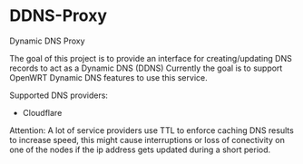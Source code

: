 # DDNS-Proxy
Dynamic DNS Proxy

The goal of this project is to provide an interface for creating/updating DNS records to act as a Dynamic DNS (DDNS)
Currently the goal is to support OpenWRT Dynamic DNS features to use this service.

Supported DNS providers:
- Cloudflare

Attention: A lot of service providers use TTL to enforce caching DNS results to increase speed, this might cause interruptions or loss of conectivity on one of the nodes if the ip address gets updated during a short period.